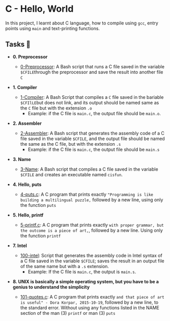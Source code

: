 # **C - Hello, World**                                                              
In this project, I learnt about C language, how to compile using `gcc`,
entry points using `main` and text-printing functions.
## Tasks :page_with_curl:                                                              
- **0. Preprocessor**                                                                   
  - [0-Preprocessor](./0-processor): A Bash script that runs a C file saved in the variable `$CFILE`through the preprocessor and save the result into another file `C`
                                                                                      
- **1. Compiler**
  - [1-Compiler](./1-compiler): A Bash Script that compiles a `C` file saved in the bariable `$CFIlLE`but does not link, and its output should be named same as the `C` file but with the extension `.o`
    * Example: if the C file is `main.c`, the output file should be `main.o`.
                                                                                        
- **2. Assembler**
  - [2-Assembler](./2-assembler): A Bash script that generates the assembly code of a C file saved in the variable `$CFILE`, and the output file should be named the same as the C file, but with the extension `.s`    
    * Example: if the C file is `main.c`, the output file should be `main.s`
                                                                                        
- **3. Name**
  - [3-Name](./3-name): A Bash script that compiles a C file saved in the variable `$CFILE` and creates an executable named `cisfun`.
- **4. Hello, puts**
  - [4-puts.c](./4-puts.c): A C program that prints exactly `"Programming is like building a multilingual puzzle,` followed by a new line, using only the function `puts`
- **5. Hello, printf**
  - [5-printf.c](./5-printf.c): A C program that prints exactly `with proper grammar, but the outcome is a piece of art,`, followed by a new line. Using only the function `printf`
- **7. Intel**                                                                            
  - [100-intel](./100-intel): Script that generates the assembly code in Intel syntax of a C file saved in the variable `$CFILE`; saves the result in an output file of the same name but with a `.s` extension.
    * Example: If the C file is `main.c`, the output is `main.s`.

- **8. UNIX is basically a simple operating system, but you have to be a genius to understand the simplicity**
  - [101-quotes.c](./101-quotes.c): A C program that prints exactly `and that piece of art is useful" - Dora Korpar, 2015-10-19`, followed by a new line, to the standard error. Without using any functions listed in the NAME section of the man (3) `printf` or man (3) `puts`
